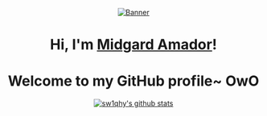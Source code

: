 <p align="center">
  <a href=""><img src="https://files.cults3d.com/uploaders/29225291/illustration-file/a5d4d067-c6e4-43dd-b16b-250aea54900e/BocchiBox.gif" alt="Banner"></a>
</p>

<h1 align="center">Hi, I'm <a href="[https://www.edisonlee55.com](https://www.icegif.com/wp-content/uploads/2023/03/icegif-1087.gif)">Midgard Amador</a>!</h1>
<h1 align="center">Welcome to my GitHub profile~ OwO</h1>


<p align="center">
  <a href="https://github.com/sw1qhy"><img src="https://github-readme-stats.vercel.app/api?username=sw1qhy&hide_border=true&show_icons=true" alt="sw1qhy's github stats"></a>
</p>

